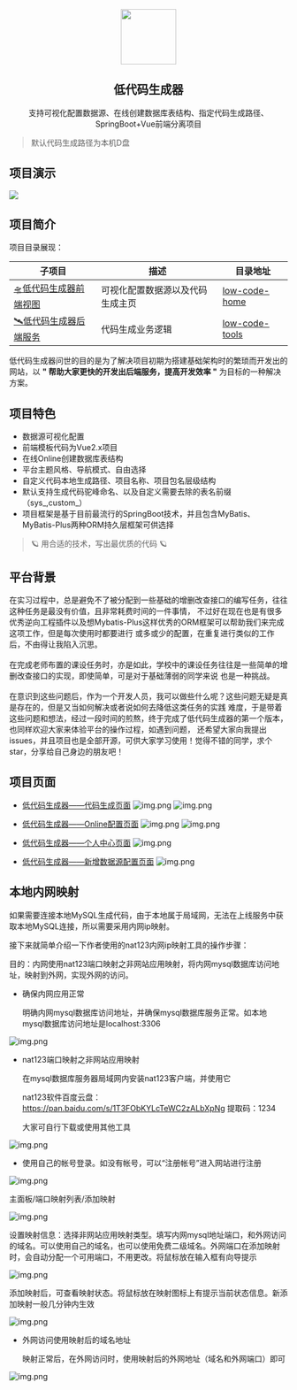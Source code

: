 <div align="center">
  <img src="https://raw.githack.com/pdxjie/low-code/master/asssets/code-download.svg" style="width:100px;height:100px;">
</div>
<p align="center">

 <h2 align="center">低代码生成器</h2>
 <p align="center">支持可视化配置数据源、在线创建数据库表结构、指定代码生成路径、SpringBoot+Vue前端分离项目</p>
</p>

> 默认代码生成路径为本机D盘

<h2>项目演示</h2>




![](asssets/generatorCode.gif)

<h2>项目简介</h2>
项目目录展现：

|  子项目   | 描述  | 目录地址 | 
|  ----  | ----  | ---- |
| <a href="https://github.com/pdxjie/low-code/tree/master/low-code-home">🛸低代码生成器前端视图</a>  | 可视化配置数据源以及代码生成主页 | <a href="https://github.com/pdxjie/low-code/tree/master/low-code-home">low-code-home</a>
| <a href="https://github.com/pdxjie/low-code/tree/master/low-code-tools">🛰️低代码生成器后端服务</a>  | 代码生成业务逻辑 | <a href="https://github.com/pdxjie/low-code/tree/master/low-code-tools">low-code-tools</a>

低代码生成器问世的目的是为了解决项目初期为搭建基础架构时的繁琐而开发出的网站，以 <strong>" 帮助大家更快的开发出后端服务，提高开发效率 "</strong> 为目标的一种解决方案。

<h2>项目特色</h2>

- 数据源可视化配置
- 前端模板代码为Vue2.x项目
- 在线Online创建数据库表结构
- 平台主题风格、导航模式、自由选择
- 自定义代码本地生成路径、项目名称、项目包名层级结构
- 默认支持生成代码驼峰命名、以及自定义需要去除的表名前缀（sys_,custom_）
- 项目框架是基于目前最流行的SpringBoot技术，并且包含MyBatis、MyBatis-Plus两种ORM持久层框架可供选择


> 🪐 用合适的技术，写出最优质的代码 🪐

<h2>平台背景</h2>
在实习过程中，总是避免不了被分配到一些基础的增删改查接口的编写任务，往往这种任务是最没有价值，且非常耗费时间的一件事情，
不过好在现在也是有很多优秀逆向工程插件以及想Mybatis-Plus这样优秀的ORM框架可以帮助我们来完成这项工作，但是每次使用时都要进行
或多或少的配置，在重复进行类似的工作后，不由得让我陷入沉思。
<br>
<br>
在完成老师布置的课设任务时，亦是如此，学校中的课设任务往往是一些简单的增删改查接口的实现，即使简单，可是对于基础薄弱的同学来说
也是一种挑战。
<br>
<br>
在意识到这些问题后，作为一个开发人员，我可以做些什么呢？这些问题无疑是真是存在的，但是又当如何解决或者说如何去降低这类任务的实践
难度，于是带着这些问题和想法，经过一段时间的煎熬，终于完成了低代码生成器的第一个版本，也同样欢迎大家来体验平台的操作过程，如遇到问题，
还希望大家向我提出issues，并且项目也是全部开源，可供大家学习使用！觉得不错的同学，求个star，分享给自己身边的朋友吧！

<h2>项目页面</h2>


- <a href="https://github.com/pdxjie/low-code">低代码生成器——代码生成页面</a>
![img.png](asssets/config.png)
![img.png](asssets/generator.png)

- <a href="https://github.com/pdxjie/low-code">低代码生成器——Online配置页面</a>
![img.png](asssets/online.png)
![img.png](asssets/insert.png)

- <a href="https://github.com/pdxjie/low-code">低代码生成器——个人中心页面</a>
![img.png](asssets/center.png)


- <a href="https://github.com/pdxjie/low-code">低代码生成器——新增数据源配置页面</a>
![img.png](asssets/datasource.png)

<h2>本地内网映射</h2>

如果需要连接本地MySQL生成代码，由于本地属于局域网，无法在上线服务中获取本地MySQL连接，所以需要采用内网ip映射。

接下来就简单介绍一下作者使用的nat123内网ip映射工具的操作步骤：

目的：内网使用nat123端口映射之非网站应用映射，将内网mysql数据库访问地址，映射到外网，实现外网的访问。

- 确保内网应用正常
  
  明确内网mysql数据库访问地址，并确保mysql数据库服务正常。如本地mysql数据库访问地址是localhost:3306

![img.png](asssets/connectTest.png )

-  nat123端口映射之非网站应用映射
   
   在mysql数据库服务器局域网内安装nat123客户端，并使用它

    nat123软件百度云盘：https://pan.baidu.com/s/1T3FObKYLcTeWC2zALbXpNg 提取码：1234 
   
   大家可自行下载或使用其他工具
       


![img.png](asssets/nat123.png)

- 使用自己的帐号登录。如没有帐号，可以“注册帐号”进入网站进行注册

![img.png](asssets/login.png)

主面板/端口映射列表/添加映射

![img.png](asssets/port.png)

设置映射信息：选择非网站应用映射类型。填写内网mysql地址端口，和外网访问的域名。可以使用自己的域名，也可以使用免费二级域名。外网端口在添加映射时，会自动分配一个可用端口，不用更改。将鼠标放在输入框有向导提示

![img.png](asssets/nconfig.png)

添加映射后，可查看映射状态。将鼠标放在映射图标上有提示当前状态信息。新添加映射一般几分钟内生效

![img.png](asssets/show.png)

- 外网访问使用映射后的域名地址

    映射正常后，在外网访问时，使用映射后的外网地址（域名和外网端口）即可

![img.png](asssets/success.png)
